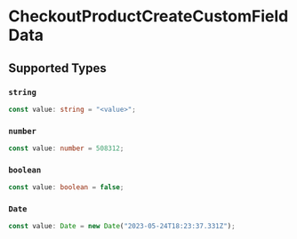# CheckoutProductCreateCustomFieldData


## Supported Types

### `string`

```typescript
const value: string = "<value>";
```

### `number`

```typescript
const value: number = 508312;
```

### `boolean`

```typescript
const value: boolean = false;
```

### `Date`

```typescript
const value: Date = new Date("2023-05-24T18:23:37.331Z");
```

